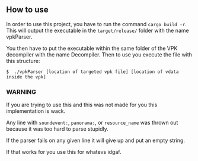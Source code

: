 ## How to use

In order to use this project, you have to run the command `cargo build -r`. This will output the executable in the `target/release/` folder with the name vpkParser.

You then have to put the executable within the same folder of the VPK decompiler with the name Decompiler. Then to use you execute the file with this structure:

```
$  ./vpkParser [location of targeted vpk file] [location of vdata inside the vpk]
```


### WARNING 
If you are trying to use this and this was not made for you this implementation is wack.

Any line with `soundevent:`, `panorama:`, or `resource_name` was thrown out because it was too hard to parse stupidly.

If the parser fails on any given line it will give up and put an empty string. 

If that works for you use this for whatevs idgaf.
